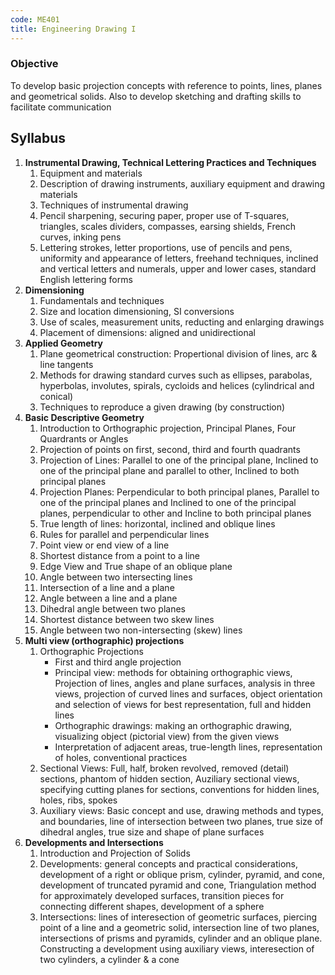 ```yaml
---
code: ME401
title: Engineering Drawing I
---
```


### Objective
To develop basic projection concepts with reference to points, lines, planes and geometrical solids.
Also to develop sketching and drafting skills to facilitate communication

## Syllabus
1. **Instrumental Drawing, Technical Lettering Practices and Techniques**
	1. Equipment and materials
	2. Description of drawing instruments, auxiliary equipment and drawing materials
	3. Techniques of instrumental drawing
	4. Pencil sharpening, securing paper, proper use of T-squares, triangles, scales dividers, compasses, earsing shields, French curves, inking pens
	5. Lettering strokes, letter proportions, use of pencils and pens, uniformity and appearance of letters, freehand techniques, inclined and vertical letters and numerals, upper and lower cases, standard English lettering forms
2. **Dimensioning**
	1. Fundamentals and techniques
	2. Size and location dimensioning, SI conversions
	3. Use of scales, measurement units, reducting and enlarging drawings
	4. Placement of dimensions: aligned and unidirectional
3. **Applied Geometry**
	1. Plane geometrical construction: Propertional division of lines, arc & line tangents
	2. Methods for drawing standard curves such as ellipses, parabolas, hyperbolas, involutes, spirals, cycloids and helices (cylindrical and conical)
	3. Techniques to reproduce a given drawing (by construction)
4. **Basic Descriptive Geometry**
	1. Introduction to Orthographic projection, Principal Planes, Four Quardrants or Angles
	2. Projection of points on first, second, third and fourth quadrants
	3. Projection of Lines: Parallel to one of the principal plane, Inclined to one of the principal plane and parallel to other, Inclined to both principal planes
	4. Projection Planes: Perpendicular to both principal planes, Parallel to one of the principal planes and Inclined to one of the principal planes, perpendicular to other and Incline to both principal planes
	5. True length of lines: horizontal, inclined and oblique lines
	6. Rules for parallel and perpendicular lines
	7. Point view or end view of a line
	8. Shortest distance from a point to a line
	9. Edge View and True shape of an oblique plane
	10. Angle between two intersecting lines
	11. Intersection of a line and a plane
	12. Angle between a line and a plane
	13. Dihedral angle between two planes
	14. Shortest distance between two skew lines
	15. Angle between two non-intersecting (skew) lines
5. **Multi view (orthographic) projections**
	1. Orthographic Projections
		- First and third angle projection
		- Principal view: methods for obtaining orthographic views, Projection of lines, angles and plane surfaces, analysis in three views, projection of curved lines and surfaces, object orientation and selection of views for best representation, full and hidden lines
		- Orthographic drawings: making an orthographic drawing, visualizing object (pictorial view) from the given views
		- Interpretation of adjacent areas, true-length lines, representation of holes, conventional practices
	2. Sectional Views: Full, half, broken revolved, removed (detail) sections, phantom of hidden section, Auziliary sectional views, specifying cutting planes for sections, conventions for hidden lines, holes, ribs, spokes
	3. Auxiliary views: Basic concept and use, drawing methods and types, and boundaries, line of intersection between two planes, true size of dihedral angles, true size and shape of plane surfaces
6. **Developments and Intersections**
	1. Introduction and Projection of Solids
	2. Developments: general concepts and practical considerations, development of a right or oblique prism, cylinder, pyramid, and cone, development of truncated pyramid and cone, Triangulation method for approximately developed surfaces, transition pieces for connecting different shapes, development of a sphere
	3. Intersections: lines of interesection of geometric surfaces, piercing point of a line and a geometric solid, intersection line of two planes, intersections of prisms and pyramids, cylinder and an oblique plane. Constructing a development using auxiliary views, interesection of two cylinders, a cylinder & a cone


